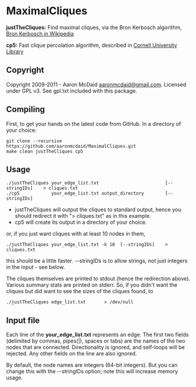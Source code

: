 # MaximalCliques

**justTheCliques:**   Find maximal cliques, via the Bron Kerbosch algorithm, [Bron Kerbosch in Wikipedia](http://en.wikipedia.org/wiki/Bron%E2%80%93Kerbosch_algorithm)

**cp5:**     Fast clique percolation algorithm, described in [Cornell University Library](http://arxiv.org/abs/1205.0038)

## Copyright

Copyright 2009-2011 - Aaron McDaid aaronmcdaid@gmail.com.
Licensed under GPL v3. See gpl.txt included with this package.

## Compiling

First, to get your hands on the latest code from GitHub.
In a directory of your choice:

	git clone --recursive https://github.com/aaronmcdaid/MaximalCliques.git
	make clean justTheCliques cp5

## Usage


	./justTheCliques your_edge_list.txt                         [--stringIDs]    > cliques.txt
	./cp5            your_edge_list.txt output_directory        [--stringIDs]

- justTheCliques will output the cliques to standard output, hence you should
  redirect it with "> cliques.txt" as in this example.
- cp5 will create its output in a directory of your choice.

or, if you just want cliques with at least 10 nodes in them,

	./justTheCliques your_edge_list.txt -k 10  [--stringIDs]    > cliques.txt

this should be a little faster. --stringIDs is to allow strings, not just integers
in the input - see below.

The cliques themselves are printed to stdout (hence the redirection above). Various
summary stats are printed on stderr. So, if you didn't want the cliques but
did want to see the sizes of the cliques found, to

	./justTheCliques edge_list.txt       > /dev/null

## Input file

Each line of the **your_edge_list.txt** represents an edge. The first two fields
(delimited by commas, pipes(|), spaces or tabs) are the names of the two
nodes that are connected. Directionality is ignored, and self-loops will be rejected.
Any other fields on the line are also ignored.

By default, the node names are integers (64-bit integers). But you can change
this with the --stringIDs option; note this will increase memory usage.

